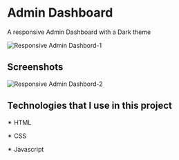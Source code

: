 # Admin Dashboard 

A responsive Admin Dashboard with a Dark theme

![Responsive Admin Dashbord-1](https://github.com/springtofigh/admin-dashbord/assets/90114320/ea70f558-6794-4db6-9df1-02b5d6f47f91)


## Screenshots

![Responsive Admin Dashbord-2](https://github.com/springtofigh/admin-dashbord/assets/90114320/0e1c0dce-067b-4265-87c8-8c860686c7f8)


## Technologies that I use in this project

✴ HTML

✴ CSS

✴ Javascript
